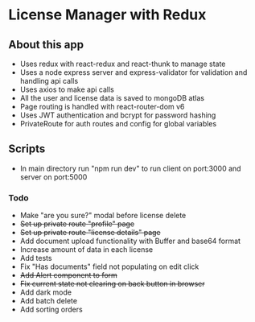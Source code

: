 # License Manager with Redux

## About this app

- Uses redux with react-redux and react-thunk to manage state
- Uses a node express server and express-validator for validation and handling api calls
- Uses axios to make api calls
- All the user and license data is saved to mongoDB atlas
- Page routing is handled with react-router-dom v6
- Uses JWT authentication and bcrypt for password hashing
- PrivateRoute for auth routes and config for global variables

## Scripts

- In main directory run "npm run dev" to run client on port:3000 and server on port:5000

### Todo

- Make "are you sure?" modal before license delete
- ~~Set up private route "profile" page~~
- ~~Set up private route "license details" page~~
- Add document upload functionality with Buffer and base64 format
- Increase amount of data in each license
- Add tests
- Fix "Has documents" field not populating on edit click
- ~~Add Alert component to form~~
- ~~Fix current state not clearing on back button in browser~~
- Add dark mode
- Add batch delete
- Add sorting orders
